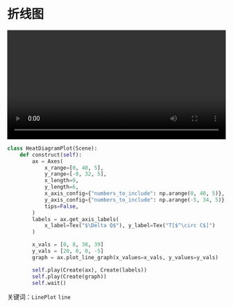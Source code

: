 # 折线图

<video controls loop style="width:100%;">
    <source src=../_static/HeatDiagramPlot.mp4 type="video/mp4"> </source>
</video>

```python
class HeatDiagramPlot(Scene):
    def construct(self):
        ax = Axes(
            x_range=[0, 40, 5],
            y_range=[-8, 32, 5],
            x_length=9,
            y_length=6,
            x_axis_config={"numbers_to_include": np.arange(0, 40, 5)},
            y_axis_config={"numbers_to_include": np.arange(-5, 34, 5)},
            tips=False,
        )
        labels = ax.get_axis_labels(
            x_label=Tex("$\Delta Q$"), y_label=Tex("T[$^\circ C$]")
        )

        x_vals = [0, 8, 38, 39]
        y_vals = [20, 0, 0, -5]
        graph = ax.plot_line_graph(x_values=x_vals, y_values=y_vals)

        self.play(Create(ax), Create(labels))
        self.play(Create(graph))
        self.wait()
```

关键词：`LinePlot` `line`